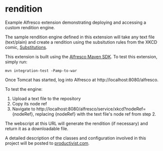 rendition
=========

Example Alfresco extension demonstrating deploying and accessing a custom rendition engine. 

The sample rendition engine defined in this extension will take any text file (text/plain) and create a rendition using the subsitution rules from the XKCD comic, [Substitutions](http://xkcd.com/1288/). 

This extension is built using the [Alfresco Maven SDK](https://artifacts.alfresco.com/nexus/content/groups/public/alfresco-lifecycle-aggregator/latest/archetypes/alfresco-amp-archetype/index.html). To test this extension, simply run:

    mvn integration-test -Pamp-to-war

Once Tomcat has started, log into Alfresco at http://localhost:8080/alfresco.

To test the engine:

1. Upload a text file to the repository
2. Copy its node ref
3. Navigate to http://localhost:8080/alfresco/service/xkcd?nodeRef={nodeRef}, replacing {nodeRef} with the text file's node ref from step 2.

The webscript at this URL will generate the rendition (if necessary) and return it as a downloadable file.

A detailed description of the classes and configuration involved in this project will be posted to [productivist.com](http://www.productivist.com/).
